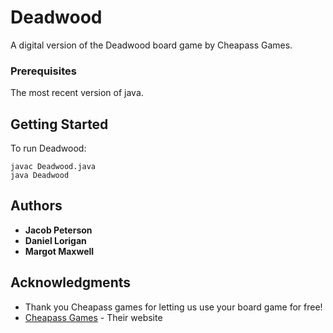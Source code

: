 # Deadwood

A digital version of the Deadwood board game by Cheapass Games.

### Prerequisites

The most recent version of java.

## Getting Started

To run Deadwood:
```
javac Deadwood.java
java Deadwood
```

## Authors

* **Jacob Peterson**
* **Daniel Lorigan**
* **Margot Maxwell**

## Acknowledgments

* Thank you Cheapass games for letting us use your board game for free!
* [Cheapass Games](http://cheapass.com/free-games/deadwood/) - Their website
